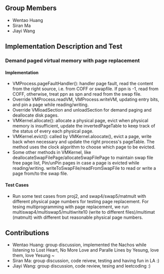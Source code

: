 ## Group Members
* Wentao Huang
* Siran Ma
* Jiayi Wang

## Implementation Description and Test
### Demand paged virtual memory with page replacement
#### Implementation
* VMProcess.pageFaultHandler(): handler page fault, read the content from the right source, i.e. from COFF or swapfile. If ppn is -1, read from COFF, otherwise, treat ppn as spn and read from the swap file.
* Override VMProcess.readVM, VMProcess.writeVM, updating entry bits, and pin a page while reading/writing.
* Override VMloadSection and unloadSection for demand paging and deallocate disk pages.
* VMKernel.allocate(): allocate a physical page, evict when physical memory is insufficient, update the invertedPageTable to keep track of the status of every each physical page.
* VMKernel.evict(): called by VMKernel.aloocate(), evict a page, write back when necessary and update the right process's pageTable. The method uses the clock algorithm to choose which page to be evicted.
* Some other methods in VMKernel, like deallocateSwapFilePage/allocateSwapFilePage to maintain swap file free page list, Pin/unPin pages in case a page is evicted while reading/writing. writeToSwapFile/readFromSwapFile to read or write a page from/to the swap file.
#### Test Cases
* Run some test cases from proj2, and swap4/swap5/matmult with different physical page numbers for testing page replacement. For tesing multiprogramming with page replacement, we run multiswap4/multiswap5/multiwrite10 (write to different files)/multimat (matmult) with different but reasonable physical page numbers.

## Contributions
* Wentao Huang: group discussion, implemented the Nachos while listening to Lost Heart, No More Love and Paralle Lines by Yesung, love them, love Yesung ~
* Siran Ma: group discussion, code reivew, testing and having fun in LA :)
* Jiayi Wang: group discussion, code review, tesing and leetcoding :)
